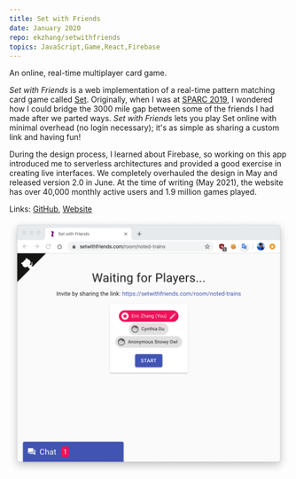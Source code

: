 ```yaml
---
title: Set with Friends
date: January 2020
repo: ekzhang/setwithfriends
topics: JavaScript,Game,React,Firebase
---
```


<div class="row">
  <div class="col-md-8">
    <p class="lead">An online, real-time multiplayer card game.</p>
    <p>
      <em>Set with Friends</em> is a web implementation of a real-time pattern
      matching card game called
      <a href="https://en.wikipedia.org/wiki/Set_(card_game)">Set</a>.
      Originally, when I was at
      <a href="https://sparc-camp.org/">SPARC 2019</a>, I wondered how I could
      bridge the 3000 mile gap between some of the friends I had made after we
      parted ways. <em>Set with Friends</em> lets you play Set online with
      minimal overhead (no login necessary); it's as simple as sharing a custom
      link and having fun!
    </p>
    <p>
      During the design process, I learned about Firebase, so working on this
      app introduced me to serverless architectures and provided a good exercise
      in creating live interfaces. We completely overhauled the design in May
      and released version 2.0 in June. At the time of writing (May 2021), the
      website has over 40,000 monthly active users and 1.9 million games played.
    </p>
    <p class="font-weight-bold">
      Links:
      <a href="https://github.com/ekzhang/setwithfriends">GitHub</a>,
      <a href="https://setwithfriends.com/">Website</a>
    </p>
  </div>
  <div class="col-md-4">
    <a href="/assets/images/setwithfriends.png">
      <img
        class="img-fluid"
        alt="Set with Friends"
        src="/assets/images/setwithfriends.png"
      />
    </a>
  </div>
</div>
